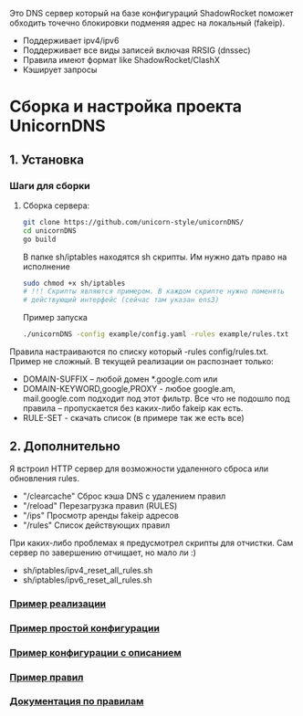 Это DNS сервер который на базе конфигураций ShadowRocket поможет обходить точечно блокировки подменяя адрес на локальный (fakeip). 

* Поддерживает ipv4/ipv6
* Поддерживает все виды записей включая RRSIG (dnssec)
* Правила имеют формат like ShadowRocket/ClashX
* Кэширует запросы

# Сборка и настройка проекта UnicornDNS

## 1. Установка

### Шаги для сборки
1. Сборка сервера:
    ```sh
    git clone https://github.com/unicorn-style/unicornDNS/
    cd unicornDNS
    go build
    ```
    В папке sh/iptables находятся sh скрипты. Им нужно дать право на исполнение
    ```sh
    sudo chmod +x sh/iptables
    # !!! Скрипты являются примером. В каждом скрипте нужно поменять 
    # действующий интерфейс (сейчас там указан ens3)
    ```
    Пример запуска 
    ```sh
    ./unicornDNS -config example/config.yaml -rules example/rules.txt
    ```

 Правила настраиваются по списку который -rules config/rules.txt. Пример не сложный. В текущей реализации он распознает только:

* DOMAIN-SUFFIX – любой домен *.google.com или 
* DOMAIN-KEYWORD,google,PROXY - любое google.am, mail.google.com подходит под этот фильтр. Все что не подошло под правила – пропускается без каких-либо fakeip как есть.
* RULE-SET - скачать список (в примере так же есть все)

## 2. Дополнительно

Я встроил HTTP сервер для возможности удаленного сброса или обновления rules. 
*  "/clearcache" Сброс кэша DNS с удалением правил
*  "/reload" Перезагрузка правил (RULES)
*  "/ips" Просмотр аренды fakeip адресов
*  "/rules" Список  действующих правил

При каких-либо проблемах я предусмотрел скрипты для отчистки. Сам сервер по завершению отчищает, но мало ли :) 
* sh/iptables/ipv4_reset_all_rules.sh
* sh/iptables/ipv6_reset_all_rules.sh

### [Пример реализации](doc/ROS7.md)

### [Пример простой конфигурации](example/config.yaml)

### [Пример конфигурации с описанием](example/config_2.yaml)

### [Пример правил](example/rules.txt)

### [Документация по правилам](doc/rules_ru.md)
